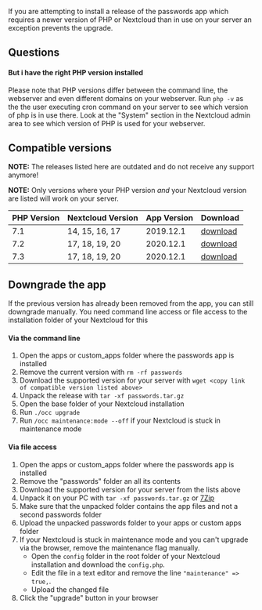 If you are attempting to install a release of the passwords app which requires a newer version of PHP or Nextcloud than in use on your server an exception prevents the upgrade.

## Questions
#### But i have the right PHP version installed
Please note that PHP versions differ between the command line, the webserver and even different domains on your webserver.
Run `php -v` as the the user executing cron command on your server to see which version of php is in use there.
Look at the "System" section in the Nextcloud admin area to see which version of PHP is used for your webserver.

## Compatible versions
**NOTE:** The releases listed here are outdated and do not receive any support anymore!

**NOTE:** Only versions where your PHP version _and_ your Nextcloud version are listed will work on your server.

| PHP Version | Nextcloud Version | App Version | Download |
| --- | --- | --- | --- |
| 7.1 | 14, 15, 16, 17 | 2019.12.1 | [download](https://git.mdns.eu/nextcloud/passwords/-/jobs/9150/artifacts/raw/passwords.tar.gz) |
| 7.2 | 17, 18, 19, 20 | 2020.12.1 | [download](https://git.mdns.eu/nextcloud/passwords/-/jobs/10845/artifacts/raw/passwords.tar.gz) |
| 7.3 | 17, 18, 19, 20 | 2020.12.1 | [download](https://git.mdns.eu/nextcloud/passwords/-/jobs/10845/artifacts/raw/passwords.tar.gz) |

## Downgrade the app
If the previous version has already been removed from the app, you can still downgrade manually.
You need command line access or file access to the installation folder of your Nextcloud for this

#### Via the command line
1. Open the apps or custom_apps folder where the passwords app is installed
2. Remove the current version with `rm -rf passwords`
3. Download the supported version for your server with `wget <copy link of compatible version listed above>`
4. Unpack the release with `tar -xf passwords.tar.gz`
5. Open the base folder of your Nextcloud installation
6. Run `./occ upgrade`
7. Run `/occ maintenance:mode --off` if your Nextcloud is stuck in maintenance mode

#### Via file access
1. Open the apps or custom_apps folder where the passwords app is installed
2. Remove the "passwords" folder an all its contents
3. Download the supported version for your server from the lists above
4. Unpack it on your PC with `tar -xf passwords.tar.gz` or [7Zip](https://7-zip.org/)
5. Make sure that the unpacked folder contains the app files and not a second passwords folder
6. Upload the unpacked passwords folder to your apps or custom apps folder
7. If your Nextcloud is stuck in maintenance mode and you can't upgrade via the browser, remove the maintenance flag manually.
    - Open the `config` folder in the root folder of your Nextcloud installation and download the `config.php`.
    - Edit the file in a text editor and remove the line `"maintenance" => true,`.
    - Upload the changed file
8. Click the "upgrade" button in your browser
